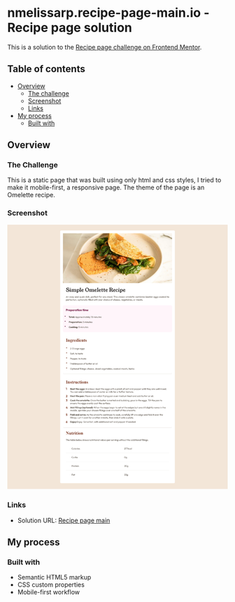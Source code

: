 # nmelissarp.recipe-page-main.io - Recipe page solution

This is a solution to the [Recipe page challenge on Frontend Mentor](https://www.frontendmentor.io/challenges/recipe-page-KiTsR8QQKm).

## Table of contents

- [Overview](#overview)
  - [The challenge](#the-challenge)
  - [Screenshot](#screenshot)
  - [Links](#links)
- [My process](#my-process)
  - [Built with](#built-with)

## Overview

### The Challenge
This is a static page that was built using only html and css styles, I tried to make it mobile-first, a responsive page. The theme of the page is an Omelette recipe.

### Screenshot

![](./screenshot.png)

### Links

- Solution URL: [Recipe page main](https://nmelissarp.github.io/recipe-page-main/)

## My process

### Built with

- Semantic HTML5 markup
- CSS custom properties
- Mobile-first workflow
